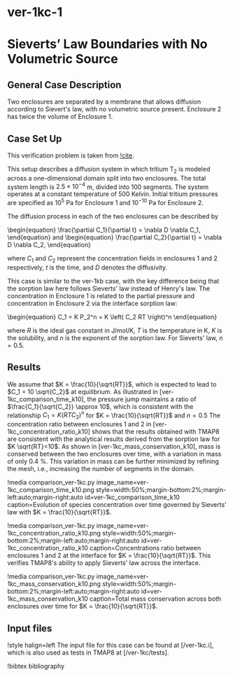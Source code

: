 # ver-1kc-1

# Sieverts’ Law Boundaries with No Volumetric Source

## General Case Description

Two enclosures are separated by a membrane that allows diffusion according to Sievert's law, with no volumetric source present. Enclosure 2 has twice the volume of Enclosure 1.

## Case Set Up

This verification problem is taken from [!cite](ambrosek2008verification).

This setup describes a diffusion system in which tritium T$_2$ is modeled across a one-dimensional domain split into two enclosures. The total system length is $2.5 \times 10^{-4}$ m, divided into 100 segments. The system operates at a constant temperature of 500 Kelvin. Initial tritium pressures are specified as $10^{5}$ Pa for Enclosure 1 and $10^{-10}$ Pa for Enclosure 2.

The diffusion process in each of the two enclosures can be described by

\begin{equation}
\frac{\partial C_1}{\partial t} = \nabla D \nabla C_1,
\end{equation}
and
\begin{equation}
\frac{\partial C_2}{\partial t} = \nabla D \nabla C_2,
\end{equation}

where $C_1$ and $C_2$ represent the concentration fields in enclosures 1 and 2 respectively, $t$ is the time, and $D$ denotes the diffusivity.

This case is similar to the ver-1kb case, with the key difference being that the sorption law here follows Sieverts' law instead of Henry's law.
The concentration in Enclosure 1 is related to the partial pressure and concentration in Enclosure 2 via the interface sorption law:

\begin{equation}
C_1 = K P_2^n = K \left( C_2 RT \right)^n
\end{equation}

where $R$ is the ideal gas constant in J/mol/K, $T$ is the temperature in K, $K$ is the solubility, and $n$ is the exponent of the sorption law. For Sieverts' law, $n=0.5$.

## Results

We assume that $K = \frac{10}{\sqrt{RT}}$, which is expected to lead to $C_1 = 10 \sqrt{C_2}$ at equilibrium.
As illustrated in [ver-1kc_comparison_time_k10], the pressure jump maintains a ratio of $\frac{C_1}{\sqrt{C_2}} \approx 10$, which is consistent with the relationship $C_1 = K (RT C_2)^n$ for $K = \frac{10}{\sqrt{RT}}$ and $n=0.5$ The concentration ratio between enclosures 1 and 2 in [ver-1kc_concentration_ratio_k10] shows that the results obtained with TMAP8 are consistent with the analytical results derived from the sorption law for $K \sqrt{RT}=10$. As shown in [ver-1kc_mass_conservation_k10], mass is conserved between the two enclosures over time, with a variation in mass of only $0.4$ %. This variation in mass can be further minimized by refining the mesh, i.e., increasing the number of segments in the domain.

!media comparison_ver-1kc.py
       image_name=ver-1kc_comparison_time_k10.png
       style=width:50%;margin-bottom:2%;margin-left:auto;margin-right:auto
       id=ver-1kc_comparison_time_k10
       caption=Evolution of species concentration over time governed by Sieverts' law with $K = \frac{10}{\sqrt{RT}}$.

!media comparison_ver-1kc.py
       image_name=ver-1kc_concentration_ratio_k10.png
       style=width:50%;margin-bottom:2%;margin-left:auto;margin-right:auto
       id=ver-1kc_concentration_ratio_k10
       caption=Concentrations ratio between enclosures 1 and 2 at the interface for $K = \frac{10}{\sqrt{RT}}$. This verifies TMAP8's ability to apply Sieverts' law across the interface.

!media comparison_ver-1kc.py
       image_name=ver-1kc_mass_conservation_k10.png
       style=width:50%;margin-bottom:2%;margin-left:auto;margin-right:auto
       id=ver-1kc_mass_conservation_k10
       caption=Total mass conservation across both enclosures over time for $K = \frac{10}{\sqrt{RT}}$.

## Input files

!style halign=left
The input file for this case can be found at [/ver-1kc.i], which is also used as tests in TMAP8 at [/ver-1kc/tests].

!bibtex bibliography
